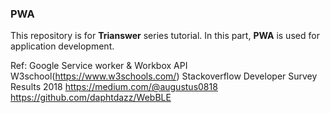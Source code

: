 ### PWA

This repository is for **Trianswer** series tutorial. In this part, **PWA** is used for application development.













Ref:
Google Service worker & Workbox API
W3school(https://www.w3schools.com/)
Stackoverflow Developer Survey Results 2018
https://medium.com/@augustus0818
https://github.com/daphtdazz/WebBLE
